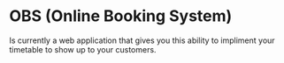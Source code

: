 # OBS (Online Booking System)

Is currently a web application that gives you this ability to impliment your timetable to show up to your customers.

